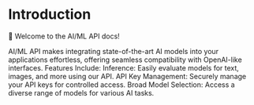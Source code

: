 # Introduction

👋 Welcome to the AI/ML API docs!

AI/ML API makes integrating state-of-the-art AI models into your applications effortless, offering seamless compatibility with OpenAI-like interfaces. Features Include: Inference: Easily evaluate models for text, images, and more using our API. API Key Management: Securely manage your API keys for controlled access. Broad Model Selection: Access a diverse range of models for various AI tasks.
